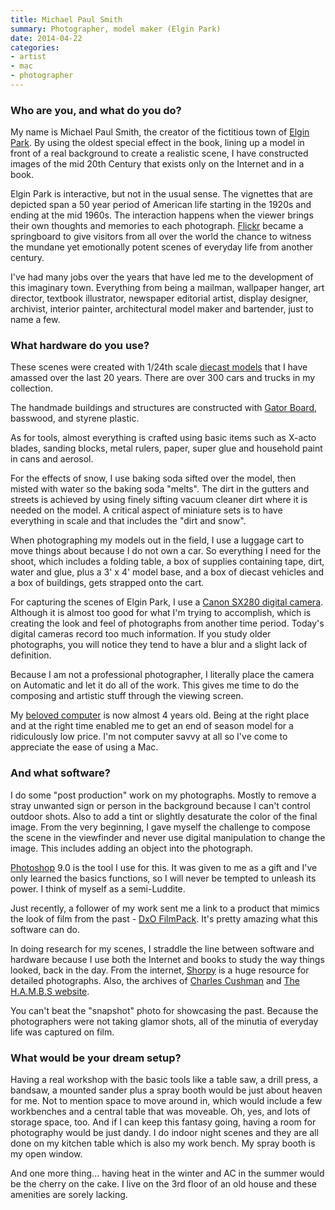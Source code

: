 ```yaml
---
title: Michael Paul Smith
summary: Photographer, model maker (Elgin Park)
date: 2014-04-22
categories:
- artist
- mac
- photographer
---
```


### Who are you, and what do you do?

My name is Michael Paul Smith, the creator of the fictitious town of [Elgin Park](http://www.visitelginpark.com/ "The Elgin Park website."). By using the oldest special effect in the book, lining up a model in front of a real background to create a realistic scene, I have constructed images of the mid 20th Century that exists only on the Internet and in a book.

Elgin Park is interactive, but not in the usual sense. The vignettes that are depicted span a 50 year period of American life starting in the 1920s and ending at the mid 1960s. The interaction happens when the viewer brings their own thoughts and memories to each photograph. [Flickr](http://www.flickr.com/photos/24796741@N05/ "Michael's Flickr account.") became a springboard to give visitors from all over the world the chance to witness the mundane yet emotionally potent scenes of everyday life from another century.

I've had many jobs over the years that have led me to the development of this imaginary town. Everything from being a mailman, wallpaper hanger, art director, textbook illustrator, newspaper editorial artist, display designer, archivist, interior painter, architectural model maker and bartender, just to name a few.

### What hardware do you use?

These scenes were created with 1/24th scale [diecast models](http://en.wikipedia.org/wiki/Die-cast_toy "The Wikipedia entry for die-cast toys.") that I have amassed over the last 20 years. There are over 300 cars and trucks in my collection.

The handmade buildings and structures are constructed with [Gator Board][gator-board], basswood, and styrene plastic.

As for tools, almost everything is crafted using basic items such as X-acto blades, sanding blocks, metal rulers, paper, super glue and household paint in cans and aerosol.

For the effects of snow, I use baking soda sifted over the model, then misted with water so the baking soda "melts". The dirt in the gutters and streets is achieved by using finely sifting vacuum cleaner dirt where it is needed on the model. A critical aspect of miniature sets is to have everything in scale and that includes the "dirt and snow".

When photographing my models out in the field, I use a luggage cart to move things about because I do not own a car. So everything I need for the shoot, which includes a folding table, a box of supplies containing tape, dirt, water and glue, plus a 3' x 4' model base, and a box of diecast vehicles and a box of buildings, gets strapped onto the cart.

For capturing the scenes of Elgin Park, I use a [Canon SX280 digital camera][powershot-sx280-hs]. Although it is almost too good for what I'm trying to accomplish, which is creating the look and feel of photographs from another time period. Today's digital cameras record too much information. If you study older photographs, you will notice they tend to have a blur and a slight lack of definition.

Because I am not a professional photographer, I literally place the camera on Automatic and let it do all of the work. This gives me time to do the composing and artistic stuff through the viewing screen.

My [beloved computer][imac] is now almost 4 years old. Being at the right place and at the right time enabled me to get an end of season model for a ridiculously low price. I'm not computer savvy at all so I've come to appreciate the ease of using a Mac.

### And what software?

I do some "post production" work on my photographs. Mostly to remove a stray unwanted sign or person in the background because I can't control outdoor shots. Also to add a tint or slightly desaturate the color of the final image. From the very beginning, I gave myself the challenge to compose the scene in the viewfinder and never use digital manipulation to change the image. This includes adding an object into the photograph.

[Photoshop][] 9.0 is the tool I use for this. It was given to me as a gift and I've only learned the basics functions, so I will never be tempted to unleash its power. I think of myself as a semi-Luddite.

Just recently, a follower of my work sent me a link to a product that mimics the look of film from the past - [DxO FilmPack][filmpack]. It's pretty amazing what this software can do.

In doing research for my scenes, I straddle the line between software and hardware because I use both the Internet and books to study the way things looked, back in the day. From the internet, [Shorpy](http://www.junipergallery.com/vintage_car_photos "A gallery of old car photos.") is a huge resource for detailed photographs. Also, the archives of [Charles Cushman](http://webapp1.dlib.indiana.edu/cushman/ "Photos by Charles Cushman hosted by Indiana University.") and [The H.A.M.B.S website](http://www.jalopyjournal.com/forum/showthread.php?t=428585 "A forum thread of vintage photos.").

You can't beat the "snapshot" photo for showcasing the past. Because the photographers were not taking glamor shots, all of the minutia of everyday life was captured on film.

### What would be your dream setup?

Having a real workshop with the basic tools like a table saw, a drill press, a bandsaw, a mounted sander plus a spray booth would be just about heaven for me. Not to mention space to move around in, which would include a few workbenches and a central table that was moveable. Oh, yes, and lots of storage space, too. And if I can keep this fantasy going, having a room for photography would be just dandy. I do indoor night scenes and they are all done on my kitchen table which is also my work bench. My spray booth is my open window.

And one more thing... having heat in the winter and AC in the summer would be the cherry on the cake. I live on the 3rd floor of an old house and these amenities are sorely lacking.

[filmpack]: https://www.dxo.com/ja/us/photography/photo-software/dxo-filmpack "A bundle of photo filter plugins."
[gator-board]: http://www.artsupply.com/foamcore/gatorboard.htm "A rigid board."
[imac]: https://www.apple.com/imac-24/ "An all-in-one computer."
[photoshop]: https://www.adobe.com/products/photoshop.html "A bitmap image editor."
[powershot-sx280-hs]: http://web.archive.org/web/20151026022229/http://www.usa.canon.com:80/cusa/consumer/products/cameras/digital_cameras/powershot_sx280_hs "A 12.1 megapixel digital camera."
